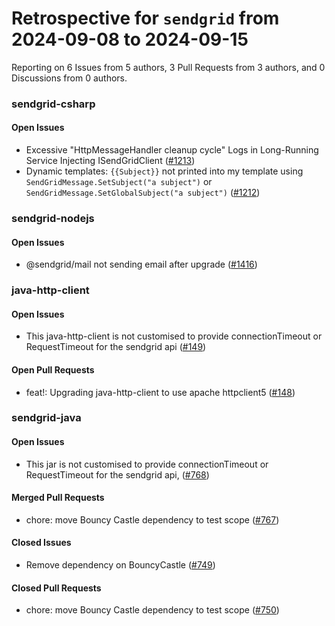 # Retrospective for `sendgrid` from 2024-09-08 to 2024-09-15

Reporting on 6 Issues from 5 authors, 3 Pull Requests from 3 authors, and 0 Discussions from 0 authors.


### sendgrid-csharp

#### Open Issues

- Excessive "HttpMessageHandler cleanup cycle" Logs in Long-Running Service Injecting ISendGridClient ([#1213](https://github.com/sendgrid/sendgrid-csharp/issues/1213))
- Dynamic templates: `{{Subject}}` not printed into my template using `SendGridMessage.SetSubject("a subject")` or `SendGridMessage.SetGlobalSubject("a subject")` ([#1212](https://github.com/sendgrid/sendgrid-csharp/issues/1212))

### sendgrid-nodejs

#### Open Issues

- @sendgrid/mail not sending email after upgrade ([#1416](https://github.com/sendgrid/sendgrid-nodejs/issues/1416))

### java-http-client

#### Open Issues

- This java-http-client is not customised to provide connectionTimeout or RequestTimeout for the sendgrid api ([#149](https://github.com/sendgrid/java-http-client/issues/149))

#### Open Pull Requests

- feat!: Upgrading java-http-client to use apache httpclient5 ([#148](https://github.com/sendgrid/java-http-client/pull/148))

### sendgrid-java

#### Open Issues

- This jar is not customised to provide connectionTimeout or  RequestTimeout for the sendgrid api,  ([#768](https://github.com/sendgrid/sendgrid-java/issues/768))

#### Merged Pull Requests

- chore: move Bouncy Castle dependency to test scope ([#767](https://github.com/sendgrid/sendgrid-java/pull/767))

#### Closed Issues

- Remove dependency on BouncyCastle ([#749](https://github.com/sendgrid/sendgrid-java/issues/749))

#### Closed Pull Requests

- chore: move Bouncy Castle dependency to test scope ([#750](https://github.com/sendgrid/sendgrid-java/pull/750))